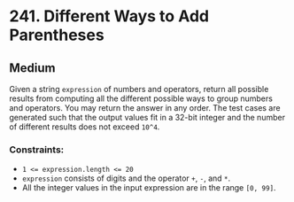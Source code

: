 # 241. Different Ways to Add Parentheses

## Medium

Given a string `expression` of numbers and operators, return all possible results from computing all the different
possible ways to group numbers and operators. You may return the answer in any order. The test cases are generated such
that the output values fit in a 32-bit integer and the number of different results does not exceed `10^4`.

### Constraints:

- `1 <= expression.length <= 20`
- `expression` consists of digits and the operator `+`, `-`, and `*`.
- All the integer values in the input expression are in the range `[0, 99]`.
